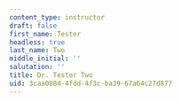 ```yaml
---
content_type: instructor
draft: false
first_name: Tester
headless: true
last_name: Two
middle_initial: ''
salutation: ''
title: Dr. Tester Two
uid: 3caa0884-4fdd-4f3c-ba39-67a64c27d877
---
```

